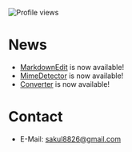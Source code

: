 ![Profile views](https://gpvc.arturio.dev/software-made-easy)

# News
- [MarkdownEdit](https://github.com/software-made-easy/MarkdownEdit) is now available!
- [MimeDetector](https://github.com/software-made-easy/MimeDetector) is now available!
- [Converter](https://github.com/software-made-easy/Converter) is now available!

# Contact
- E-Mail: <sakul8826@gmail.com>
